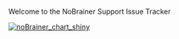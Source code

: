 Welcome to the NoBrainer Support Issue Tracker


[![noBrainer_chart_shiny](https://user-images.githubusercontent.com/239550/150530498-87911d17-7656-4753-bab3-9aeb31a02660.png)](https://github.com/christopherreay/noBrainerSupport/issues)
